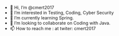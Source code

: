 - 👋 Hi, I’m @cmert2017
- 👀 I’m interested in Testing, Coding, Cyber Security
- 🌱 I’m currently learning Spring.
- 💞️ I’m looking to collaborate on Coding with Java.
- 📫 How to reach me : at twiter: cmert2017

<!---
cmert2017/cmert2017 is a ✨ special ✨ repository because its `README.md` (this file) appears on your GitHub profile.
You can click the Preview link to take a look at your changes.
--->
